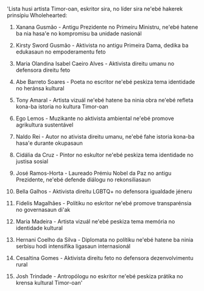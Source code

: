 'Lista husi artista Timor-oan, eskritor sira, no líder sira ne'ebé hakerek prinsípiu Wholehearted:

1. Xanana Gusmão - Antigu Prezidente no Primeiru Ministru, ne'ebé hatene ba nia hasa'e no kompromisu ba unidade nasionál

2. Kirsty Sword Gusmão - Aktivista no antigu Primeira Dama, dedika ba edukasaun no empoderamentu feto

3. Maria Olandina Isabel Caeiro Alves - Aktivista direitu umanu no defensora direitu feto

4. Abe Barreto Soares - Poeta no escritor ne'ebé peskiza tema identidade no heránsa kultural

5. Tony Amaral - Artista vizuál ne'ebé hatene ba ninia obra ne'ebé refleta kona-ba istoria no kultura Timor-oan

6. Ego Lemos - Muzikante no aktivista ambiental ne'ebé promove agrikultura sustentável

7. Naldo Rei - Autor no ativista direitu umanu, ne'ebé fahe istoria kona-ba hasa'e durante okupasaun

8. Cidália da Cruz - Pintor no eskultor ne'ebé peskiza tema identidade no justisa sosial

9. José Ramos-Horta - Laureado Prémiu Nobel da Paz no antigu Prezidente, ne'ebé defende diálogu no rekonsiliasaun

10. Bella Galhos - Aktivista direitu LGBTQ+ no defensora igualdade jéneru

11. Fidelis Magalhães - Polítiku no eskritor ne'ebé promove transparénsia no governasaun di'ak

12. Maria Madeira - Artista vizuál ne'ebé peskiza tema memória no identidade kultural

13. Hernani Coelho da Silva - Diplomata no polítiku ne'ebé hatene ba ninia serbisu hodi intensifika ligasaun internasionál

14. Cesaltina Gomes - Aktivista direitu feto no defensora dezenvolvimentu rural

15. Josh Trindade - Antropólogu no eskritor ne'ebé peskiza prátika no krensa kultural Timor-oan'